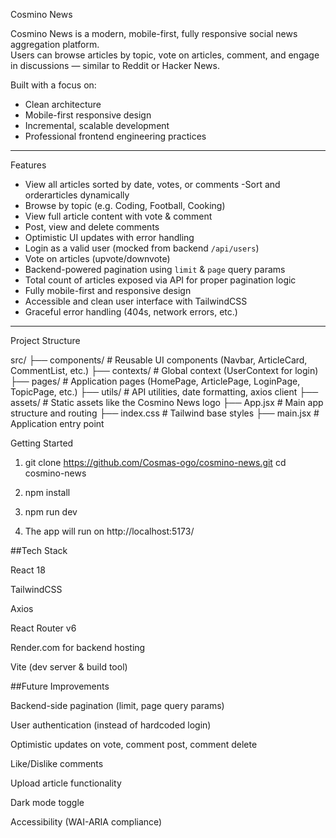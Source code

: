 Cosmino News

Cosmino News is a modern, mobile-first, fully responsive social news aggregation platform.  
Users can browse articles by topic, vote on articles, comment, and engage in discussions — similar to Reddit or Hacker News.

Built with a focus on:

- Clean architecture
- Mobile-first responsive design
- Incremental, scalable development
- Professional frontend engineering practices

---

Features

- View all articles sorted by date, votes, or comments
  -Sort and orderarticles dynamically
- Browse by topic (e.g. Coding, Football, Cooking)
- View full article content with vote & comment
- Post, view and delete comments
- Optimistic UI updates with error handling
- Login as a valid user (mocked from backend `/api/users`)
- Vote on articles (upvote/downvote)
- Backend-powered pagination using `limit` & `page` query params
- Total count of articles exposed via API for proper pagination logic
- Fully mobile-first and responsive design
- Accessible and clean user interface with TailwindCSS
- Graceful error handling (404s, network errors, etc.)

---

Project Structure

src/
├── components/ # Reusable UI components (Navbar, ArticleCard, CommentList, etc.)
├── contexts/ # Global context (UserContext for login)
├── pages/ # Application pages (HomePage, ArticlePage, LoginPage, TopicPage, etc.)
├── utils/ # API utilities, date formatting, axios client
├── assets/ # Static assets like the Cosmino News logo
├── App.jsx # Main app structure and routing
├── index.css # Tailwind base styles
├── main.jsx # Application entry point

Getting Started

1. git clone https://github.com/Cosmas-ogo/cosmino-news.git
   cd cosmino-news

2. npm install

3. npm run dev

4. The app will run on http://localhost:5173/

##Tech Stack

React 18

TailwindCSS

Axios

React Router v6

Render.com for backend hosting

Vite (dev server & build tool)

##Future Improvements

Backend-side pagination (limit, page query params)

User authentication (instead of hardcoded login)

Optimistic updates on vote, comment post, comment delete

Like/Dislike comments

Upload article functionality

Dark mode toggle

Accessibility (WAI-ARIA compliance)
